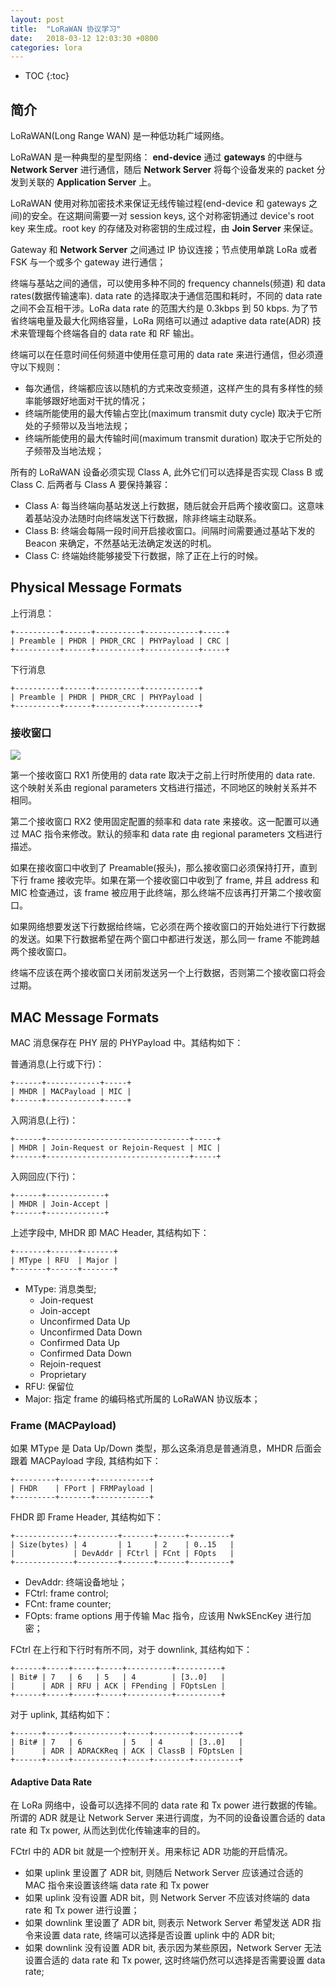 ```yaml
---
layout: post
title:  "LoRaWAN 协议学习"
date:   2018-03-12 12:03:30 +0800
categories: lora
---
```


* TOC
{:toc}

## 简介

LoRaWAN(Long Range WAN) 是一种低功耗广域网络。

LoRaWAN 是一种典型的星型网络： **end-device** 通过 **gateways** 的中继与 **Network Server** 进行通信，随后 **Network Server** 将每个设备发来的 packet 分发到关联的 **Application Server** 上。

LoRaWAN 使用对称加密技术来保证无线传输过程(end-device 和 gateways 之间)的安全。在这期间需要一对 session keys, 这个对称密钥通过 device's root key 来生成。root key 的存储及对称密钥的生成过程，由 **Join Server** 来保证。

Gateway 和 **Network Server** 之间通过 IP 协议连接；节点使用单跳 LoRa 或者 FSK 与一个或多个 gateway 进行通信；

终端与基站之间的通信，可以使用多种不同的 frequency channels(频道) 和 data rates(数据传输速率). data rate 的选择取决于通信范围和耗时，不同的 data rate 之间不会互相干涉。LoRa data rate 的范围大约是 0.3kbps 到 50 kbps. 为了节省终端电量及最大化网络容量，LoRa 网络可以通过 adaptive data rate(ADR) 技术来管理每个终端各自的 data rate 和 RF 输出。

终端可以在任意时间任何频道中使用任意可用的 data rate 来进行通信，但必须遵守以下规则：
- 每次通信，终端都应该以随机的方式来改变频道，这样产生的具有多样性的频率能够跟好地面对干扰的情况；
- 终端所能使用的最大传输占空比(maximum transmit duty cycle) 取决于它所处的子频带以及当地法规；
- 终端所能使用的最大传输时间(maximum transmit duration) 取决于它所处的子频带及当地法规；

所有的 LoRaWAN 设备必须实现 Class A, 此外它们可以选择是否实现 Class B 或 Class C. 后两者与 Class A 要保持兼容：
- Class A: 每当终端向基站发送上行数据，随后就会开启两个接收窗口。这意味着基站没办法随时向终端发送下行数据，除非终端主动联系。
- Class B: 终端会每隔一段时间开启接收窗口。间隔时间需要通过基站下发的 Beacon 来确定，不然基站无法确定发送的时机。
- Class C: 终端始终能够接受下行数据，除了正在上行的时候。

## Physical Message Formats

上行消息：

```
+----------+------+----------+------------+-----+
| Preamble | PHDR | PHDR_CRC | PHYPayload | CRC |
+----------+------+----------+------------+-----+
```

下行消息

```
+----------+------+----------+------------+
| Preamble | PHDR | PHDR_CRC | PHYPayload |
+----------+------+----------+------------+
```

### 接收窗口

![]( {{site.url}}/asset/lora-class-a-receive-window.png )

第一个接收窗口 RX1 所使用的 data rate 取决于之前上行时所使用的 data rate. 这个映射关系由 regional parameters 文档进行描述，不同地区的映射关系并不相同。

第二个接收窗口 RX2 使用固定配置的频率和 data rate 来接收。这一配置可以通过 MAC 指令来修改。默认的频率和 data rate 由 regional parameters 文档进行描述。

如果在接收窗口中收到了 Preamable(报头)，那么接收窗口必须保持打开，直到下行 frame 接收完毕。如果在第一个接收窗口中收到了 frame, 并且 address 和 MIC 检查通过，该 frame 被应用于此终端，那么终端不应该再打开第二个接收窗口。

如果网络想要发送下行数据给终端，它必须在两个接收窗口的开始处进行下行数据的发送。如果下行数据希望在两个窗口中都进行发送，那么同一 frame 不能跨越两个接收窗口。

终端不应该在两个接收窗口关闭前发送另一个上行数据，否则第二个接收窗口将会过期。


## MAC Message Formats

MAC 消息保存在 PHY 层的 PHYPayload 中。其结构如下：

普通消息(上行或下行)：

```
+------+------------+-----+
| MHDR | MACPayload | MIC |
+------+------------+-----+
```

入网消息(上行)：

```
+------+--------------------------------+-----+
| MHDR | Join-Request or Rejoin-Request | MIC |
+------+--------------------------------+-----+
```

入网回应(下行)：

```
+------+-------------+
| MHDR | Join-Accept |
+------+-------------+
```

上述字段中, MHDR 即 MAC Header, 其结构如下：

```
+-------+------+-------+
| MType | RFU  | Major |
+-------+------+-------+
```

- MType: 消息类型;
    + Join-request
    + Join-accept
    + Unconfirmed Data Up
    + Unconfirmed Data Down
    + Confirmed Data Up
    + Confirmed Data Down
    + Rejoin-request
    + Proprietary
- RFU: 保留位
- Major: 指定 frame 的编码格式所属的 LoRaWAN 协议版本；

### Frame (MACPayload)

如果 MType 是 Data Up/Down 类型，那么这条消息是普通消息，MHDR 后面会跟着 MACPayload 字段, 其结构如下：

```
+---------+-------+------------+
| FHDR    | FPort | FRMPayload |
+---------+-------+------------+
```

FHDR 即 Frame Header, 其结构如下：

```
+-------------+---------+-------+------+---------+
| Size(bytes) | 4       | 1     | 2    | 0..15   |
|             | DevAddr | FCtrl | FCnt | FOpts   |
+-------------+---------+-------+------+---------+
```

- DevAddr: 终端设备地址；
- FCtrl: frame control;
- FCnt: frame counter;
- FOpts: frame options 用于传输 Mac 指令，应该用 NwkSEncKey 进行加密；

FCtrl 在上行和下行时有所不同，对于 downlink, 其结构如下：

```
+------+-----+-----+-----+----------+----------+
| Bit# | 7   | 6   | 5   | 4        | [3..0]   |
|      | ADR | RFU | ACK | FPending | FOptsLen |
+------+-----+-----+-----+----------+----------+
```

对于 uplink, 其结构如下：

```
+------+-----+-----------+-----+--------+----------+
| Bit# | 7   | 6         | 5   | 4      | [3..0]   |
|      | ADR | ADRACKReq | ACK | ClassB | FOptsLen |
+------+-----+-----------+-----+--------+----------+
```

#### Adaptive Data Rate

在 LoRa 网络中，设备可以选择不同的 data rate 和 Tx power 进行数据的传输。所谓的 ADR 就是让 Network Server 来进行调度，为不同的设备设置合适的 data rate 和 Tx power, 从而达到优化传输速率的目的。

FCtrl 中的 ADR bit 就是一个控制开关。用来标记 ADR 功能的开启情况。

- 如果 uplink 里设置了 ADR bit, 则随后 Network Server 应该通过合适的 MAC 指令来设置该终端 data rate 和 Tx power
- 如果 uplink 没有设置 ADR bit，则 Network Server 不应该对终端的 data rate 和 Tx power 进行设置；
- 如果 downlink 里设置了 ADR bit, 则表示 Network Server 希望发送 ADR 指令来设置 data rate, 终端可以选择是否设置 uplink 中的 ADR bit;
- 如果 downlink 没有设置 ADR bit, 表示因为某些原因，Network Server 无法设置合适的 data rate 和 Tx power, 这时终端仍然可以选择是否需要设置 data rate;